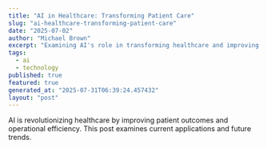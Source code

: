 ```yaml
---
title: "AI in Healthcare: Transforming Patient Care"
slug: "ai-healthcare-transforming-patient-care"
date: "2025-07-02"
author: "Michael Brown"
excerpt: "Examining AI's role in transforming healthcare and improving patient outcomes."
tags:
  - ai
  - technology
published: true
featured: true
generated_at: "2025-07-31T06:39:24.457432"
layout: "post"
---
```


AI is revolutionizing healthcare by improving patient outcomes and operational efficiency. This post examines current applications and future trends.